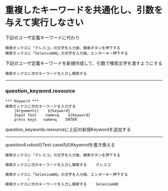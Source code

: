 # 重複したキーワードを共通化し、引数を与えて実行しなさい

下記のユーザ定義キーワードに代わり  

    検索ボックスに「クレスコ」の文字を入力後、検索ボタンを押下する
    検索ボックスに「SeleniumHQ」の文字を入力後、エンターキー押下する  

下記のユーザ定義キーワードを新規作成して、引数で検索文字を渡すようにする

    検索ボックスに次のキーワードを入力し検索する  

----
### question_keyword.resource  
    *** Keyword ***
    検索ボックスに次のキーワードを入力する
        [Arguments]    ${keyword}
        Input Text    name=q    ${keyword}
        press keys   name=q    ENTER
question_keywords.resourceに上記の新規Keywordを追加する

----
question4.robotのTest case内のKeywordを書き換える  

    検索ボックスに「クレスコ」の文字を入力後、検索ボタンを押下する  
              ↓
    検索ボックスに次のキーワードを入力し検索する    クレスコ  
    
    検索ボックスに「SeleniumHQ」の文字を入力後、エンターキー押下する
              ↓
    検索ボックスに次のキーワードを入力し検索する    SeleniumHQ  
    